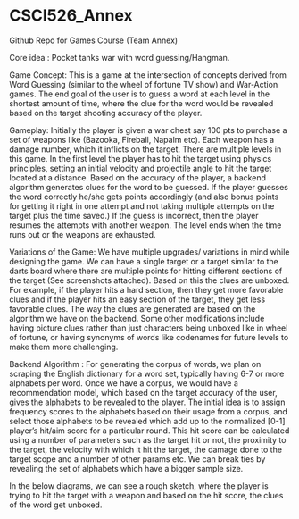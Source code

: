 # CSCI526_Annex
Github Repo for Games Course (Team Annex)

Core idea : Pocket tanks war with word guessing/Hangman.

Game Concept: This is a game at the intersection of concepts derived from Word Guessing (similar to the wheel of fortune TV show) and War-Action games. The end goal of the user is to guess a word at each level in the shortest amount of time, where the clue for the word would be revealed based on the target shooting accuracy of the player. 
 
Gameplay: Initially the player is given a war chest say 100 pts to purchase a set of weapons like (Bazooka, Fireball, Napalm etc). Each weapon has a damage number, which it inflicts on the target. There are multiple levels in this game. In the first level the player has to hit the target using physics principles, setting an initial velocity and projectile angle to hit the target located at a distance. Based on the accuracy of the player, a backend algorithm generates clues for the word to be guessed. If the player guesses the word correctly he/she gets points accordingly (and also bonus points for getting it right in one attempt and not taking multiple attempts on the target plus the time saved.) If the guess is incorrect, then the player resumes the attempts with another weapon. The level ends when the time runs out or the weapons are exhausted. 
 
Variations of the Game: We have multiple upgrades/ variations in mind while designing the game. We can have a single target or a target similar to the darts board where there are multiple points for hitting different sections of the target (See screenshots attached). Based on this the clues are unboxed. For example, if the player hits a hard section, then they get more favorable clues and if the player hits an easy section of the target, they get less favorable clues. The way the clues are generated are based on the algorithm we have on the backend. Some other modifications include having picture clues rather than just characters being unboxed like in wheel of fortune, or having synonyms of words like codenames for future levels to make them more challenging.


Backend Algorithm :
For generating the corpus of words, we plan on scraping the English dictionary for a word set, typically having 6-7 or more alphabets per word. Once we have a corpus, we would have a recommendation model, which based on the target accuracy of the user, gives the alphabets to be revealed to the player. The initial idea is to assign frequency scores to the alphabets based on their usage from a corpus, and select those alphabets to be revealed which add up to the normalized [0-1] player’s hit/aim score for a particular round. This hit score can be calculated using a number of parameters such as the target hit or not, the proximity to the target, the velocity with which it hit the target, the damage done to the target scope and a number of other params etc. We can break ties by revealing the set of alphabets which have a bigger sample size.
 
In the below diagrams, we can see a rough sketch, where the player is trying to hit the target with a weapon and based on the hit score, the clues of the word get unboxed.

